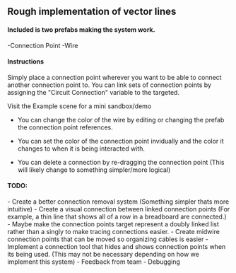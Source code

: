 <h2>Rough implementation of vector lines</h2>

<h4>Included is two prefabs making the system work.</h4>
-Connection Point
-Wire

<h4>Instructions</h4>
Simply place a connection point wherever you want to be able to connect another
connection point to. You can link sets of connection points by assigning the "Circuit Connection"
variable to the targeted.

Visit the Example scene for a mini sandbox/demo

- You can change the color of the wire by editing or changing the prefab the connection point references.

- You can set the color of the connection point invidually and the color it changes to when it is being interacted with.

- You can delete a connection by re-dragging the connection point (This will likely change to something simpler/more logical)


<h4>TODO:</h4>
- Create a better connection removal system (Something simpler thats more intuitive)
- Create a visual connection between linked connection points (For example, a thin line
that shows all of a row in a breadboard are connected.)
- Maybe make the connection points target represent a doubly linked list rather than a singly
to make tracing connections easier.
- Create midwire connection points that can be moved so organizing cables is easier
- Implement a connection tool that hides and shows connection points when its being used. (This may not be necessary depending on how we implement this system)
- Feedback from team
- Debugging
